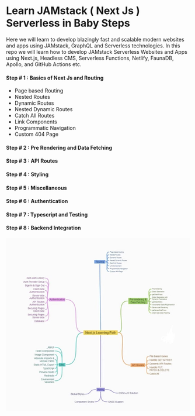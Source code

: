 # Learn JAMstack ( Next Js ) Serverless in Baby Steps

Here we will learn to develop blazingly fast and scalable modern websites and apps using JAMstack, GraphQL and Serverless technologies. In this repo we will learn how to develop JAMstack Serverless Websites and Apps using Next.js, Headless CMS, Serverless Functions, Netlify, FaunaDB, Apollo, and GitHub Actions etc.

#### Step # 1 : Basics of Next Js and Routing

<ul>
  <li>Page based Routing</li>
  <li>Nested Routes</li>
  <li>Dynamic Routes</li>
  <li>Nested Dynamic Routes</li>
  <li>Catch All Routes</li>
  <li>Link Components</li>
  <li>Programmatic Navigation</li>
  <li>Custom 404 Page</li>
</ul>

#### Step # 2 : Pre Rendering and Data Fetching

#### Step # 3 : API Routes

#### Step # 4 : Styling

#### Step # 5 : Miscellaneous

#### Step # 6 : Authentication

#### Step # 7 : Typescript and Testing

#### Step # 8 : Backend Integration

<img src="./Next.jpg" />
